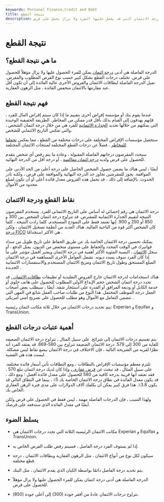 ```yaml
---
keywords: Personal Finance,Credit and Debt
title: نتيجة القطع
description: الدرجة الفاصلة هي الحد الأدنى لدرجة الائتمان التي قد يحصل عليها الفرد ولا يزال يحصل على قرض.
---
```


# نتيجة القطع
## ما هي نتيجة القطع؟

الدرجة الفاصلة هي أدنى [درجة ائتمان](/credit_score) يمكن للمرء الحصول عليها ولا يزال مؤهلاً للحصول على قرض. تختلف درجات القطع بشكل كبير حسب نوع القرض المطلوب والمقرض. تميل الدرجة الفاصلة لبطاقات الائتمان والقروض الأخرى عالية الفائدة إلى أن تكون أقل عند مقارنتها بالائتمان منخفض الفائدة ، مثل الرهون العقارية.

## فهم نتيجة القطع

عندما يقوم بنك أو مؤسسة إقراض أخرى بتقييم ما إذا كان سيتم إقراض المال للفرد ، فإنهم يهدفون إلى القيام بذلك بأقل قدر ممكن من المخاطر. الطريقة الحقيقية الوحيدة التي يمكنهم من خلالها تحديد [الجدارة الائتمانية](/credit-worthiness) للفرد هي من خلال درجة ائتمان الشخص ، والتي تعكس التاريخ الائتماني للشخص.

ستحصل مؤسسات الإقراض المختلفة على درجات مختلفة من القطع ، مما يعكس [تحملها للمخاطر](/risktolerance) ، فضلاً عن درجات القطع المختلفة لمنتجات الائتمان المختلفة.

سيحدد المقرضون درجاتهم الفاصلة المقبولة ، وعادة ما يتم رفض أي شخص يتقدم للحصول على قرض ولديه [درجة ائتمان معاكسة](/adverse-credit-history) ، أو درجة أقل من الدرجة النهائية.

أيضًا ، ليس هناك ما يضمن حصول الشخص الحاصل على درجة أعلى من الحد الأدنى على الموافقة. يجوز للمقرضين تجاوز حد الدرجة النهائية والموافقة على قرض ، ولكنه نادر الحدوث. بالإضافة إلى ذلك ، قد تحمل هذه القروض معدل فائدة أعلى أو أن تكون لمبلغ محدود من الأموال.

## نقاط القطع ودرجة الائتمان

درجة الائتمان هي رقم إحصائي له أساس على التاريخ الائتماني للفرد. يستخدم المقرضون النتيجة لتقييم الجدارة الائتمانية للمقترض. قد تتراوح درجة ائتمان الشخص بين 300 و 850 أو 250 و 900. إنها تعتمد فقط على النموذج المستخدم. كلما زادت النتيجة ، كلما كان الشخص أكثر قوة من الناحية المالية. هناك العديد من أنظمة تسجيل الائتمان ، ولكن [درجة FICO](/ficoscore) هي الأكثر استخدامًا .

يمكنك تحسين درجة الائتمان الخاصة بك عن طريق الحفاظ على تاريخ طويل من سداد فواتيرك في الوقت المحدد والحفاظ على مستوى منخفض من الديون. يمثل الدفع ، أو سجل [الائتمان](/credit-history) ، النسبة المئوية الأكثر أهمية في درجة الائتمان ويعتبر أفضل مؤشر على ما إذا كان الفرد سوف يسدد ديونه. تشمل العوامل الأخرى المساهمة في درجة الائتمان المبلغ المستحق وطول تاريخ الائتمان ومزيج الائتمان المستخدم والاستفسارات الائتمانية الجديدة .

هناك استخدامات لدرجة الائتمان خارج القروض التقليدية أو تطبيقات [بطاقات الائتمان .](/creditcard) قد تحدد درجة ائتمان الشخص حجم الإيداع الأولي المطلوب للحصول على هاتف خلوي أو خدمة الكابل أو وديعة المرافق أو القدرة على استئجار شقة. أيضًا ، سيطلب بعض أصحاب العمل درجة الموظف المحتمل. هذا النوع من طلبات صاحب العمل شائع في المهن التي تتضمن التعامل مع الأموال وهو مطلب للحصول على تصريح أمني أمريكي .

يتم تحديد درجات الائتمان من خلال ثلاثة مكاتب ائتمان رئيسية: Experian و Equifax و TransUnion.

## أهمية عتبات درجات القطع

يتم تقسيم درجات الائتمان إلى شرائح. على سبيل المثال ، تتراوح درجة الائتمان الضعيفة للغاية من 300 إلى 579. درجة الائتمان الضعيفة تتراوح بين 580-669. قد يعتقد الفرد أنه نظرًا لقربه من الشريحة التالية ، فإن الاختلاف في درجة الائتمان ببضع نقاط ليس مشكلة. ليست هذه هي القضية.

تلتزم معظم مؤسسات الإقراض بالنطاقات ، ومع النطاقات تأتي أسعار فائدة مختلفة. على سبيل المثال ، قد تبحث عن [قرض عقاري ،](/mortgage) وإذا كان لديك درجة ائتمان تبلغ 570 ، فقد تعتقد أنها قريبة بدرجة كافية من 580 للحصول على معدل فائدة أفضل ؛ ومع ذلك ، قد يكون معدل الفائدة في نطاق درجة الائتمان الخاصة بك 5٪ ، بينما في النطاق التالي قد يكون 3.8٪. هذا فرق كبير يمكن أن يكلفك آلاف الدولارات على مدى فترة الرهن العقاري الخاص بك.

ولهذا السبب ، فإن الدرجات الفاصلة مهمة ، ليس فقط في الحصول على قرض ولكن أيضًا في معدل الفائدة الذي ستدفعه على قرضك.

## يسلط الضوء

- مكاتب الائتمان الرئيسية الثلاثة التي تحدد درجات الائتمان هي Experian و Equifax و TransUnion.

- إذا لم يستوف الفرد درجة الفاصل ، فسيتم رفض طلب القرض الخاص به.

- سيكون لكل نوع من أنواع الائتمان ، مثل الرهون العقارية وبطاقات الائتمان ، درجة قطع مختلفة.

- يتم تحديد درجة الفاصل دائمًا بواسطة الكيان الذي يقدم الائتمان ، مثل البنك.

- الدرجة الفاصلة هي أدنى درجة ائتمان يمكن للمرء الحصول عليها ولا يزال مؤهلاً للحصول على قرض.

- تتراوح درجات الائتمان عادةً من أفقر جودة (300) إلى أعلى جودة (850).

